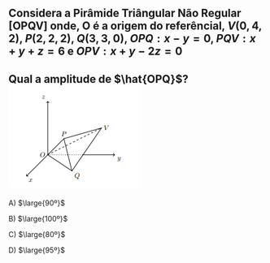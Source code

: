 ## Considera a Pirâmide Triângular Não Regular [OPQV] onde, O é a origem do referêncial, $V(0,4,2)$, $P(2,2,2)$, $Q(3,3,0)$, $OPQ: x-y=0$, $PQV: x+y+z=6$ e $OPV: x+y-2z=0$

## Qual a amplitude de $\hat{OPQ}$? ![Alt text](image.png)

A) $\large{90º}$

B) $\large{100º}$

C) $\large{80º}$

D) $\large{95º}$


